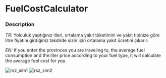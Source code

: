 # FuelCostCalculator
### **Description**

*TR*: Yolculuk yaptığınız illeri, ortalama yakıt tüketimini ve yakıt tipinize göre litre fiyatını girdiğiniz takdirde sizin için ortalama yakıt ücretini çıkarır. 

*EN:* If you enter the provinces you are traveling to, the average fuel consumption and the liter price according to your fuel type, it will calculate the average fuel cost for you.



![rsz_sim1](https://github.com/brncn/FuelCostCalculator-Snapkit-CoreLocation/assets/103958395/47ad0b5e-b8a5-46be-b72d-3014fb951a05)
![rsz_sim2](https://github.com/brncn/FuelCostCalculator-Snapkit-CoreLocation/assets/103958395/6ed580c7-03ba-41dc-83ab-864f8c4ef50c)
